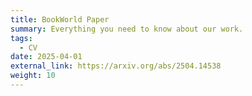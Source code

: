 ```yaml
---
title: BookWorld Paper
summary: Everything you need to know about our work.
tags:
  - CV
date: 2025-04-01
external_link: https://arxiv.org/abs/2504.14538
weight: 10
---
```

